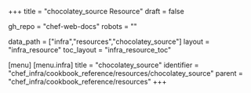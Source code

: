 +++
title = "chocolatey_source Resource"
draft = false

gh_repo = "chef-web-docs"
robots = ""

data_path = ["infra","resources","chocolatey_source"]
layout = "infra_resource"
toc_layout = "infra_resource_toc"


[menu]
  [menu.infra]
    title = "chocolatey_source"
    identifier = "chef_infra/cookbook_reference/resources/chocolatey_source"
    parent = "chef_infra/cookbook_reference/resources"
+++

<!-- The contents of this page are automatically generated from the chocolatey_source.yaml file in the data directory. -->
<!-- To suggest a change, edit the https://github.com/chef/chef/blob/master/lib/chef/resource/chocolatey_source.rb file
      and submit a pull request to the https://github.com/chef/chef repository. -->
